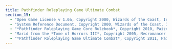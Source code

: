 ```yaml
---
title: Pathfinder Roleplaying Game Ultimate Combat
section_15:
  - "Open Game License v 1.0a, Copyright 2000, Wizards of the Coast, Inc."
  - "System Reference Document, Copyright 2000, Wizards of the Coast, Inc.; Authors Jonathan Tweet, Monte Cook, Skip Williams, based on material by E. Gary Gygax and Dave Arneson."
  - "*Pathfinder Roleplaying Game Core Rulebook*, Copyright 2010, Paizo Publishing, LLC; Author: Jason Bulmahn, based on material by Jonathan Tweet, Monte Cook, and Skip Williams."
  - "Marid from the *Tome of Horrors III*, Copyright 2005, Necromancer Games, Inc.; Author: Scott Greene."
  - "*Pathfinder Roleplaying Game Ultimate Combat*, Copyright 2011, Paizo Publishing, LLC; Authors: Jason Bulmahn, Tim Hitchcock, Colin McComb, Rob McCreary, Jason Nelson, Stephen Radney-MacFarland, Sean K Reynolds, Owen K.C. Stephens, and Russ Taylor."
---
```

